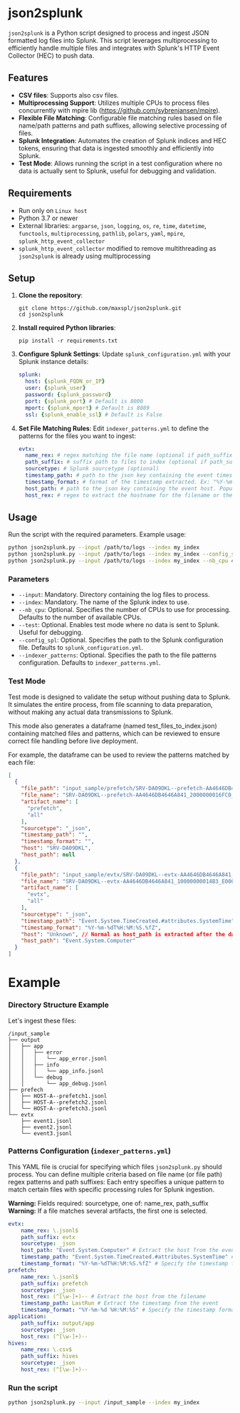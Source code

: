 # json2splunk

`json2splunk` is a Python script designed to process and ingest JSON formatted log files into Splunk. This script leverages multiprocessing to efficiently handle multiple files and integrates with Splunk's HTTP Event Collector (HEC) to push data.



## Features

- **CSV files**: Supports also csv files.
- **Multiprocessing Support**: Utilizes multiple CPUs to process files concurrently with mpire lib (https://github.com/sybrenjansen/mpire).
- **Flexible File Matching**: Configurable file matching rules based on file name/path patterns and path suffixes, allowing selective processing of files.
- **Splunk Integration**: Automates the creation of Splunk indices and HEC tokens, ensuring that data is ingested smoothly and efficiently into Splunk.
- **Test Mode**: Allows running the script in a test configuration where no data is actually sent to Splunk, useful for debugging and validation.

## Requirements

- Run only on `Linux host`
- Python 3.7 or newer
- External libraries: `argparse`, `json`, `logging`, `os`, `re`, `time`, `datetime`, `functools`, `multiprocessing`, `pathlib`, `polars`, `yaml`, `mpire`, `splunk_http_event_collector`
- `splunk_http_event_collector` modified to remove multithreading as `json2splunk` is already using multiprocessing 

## Setup

1. **Clone the repository**:
   ```
   git clone https://github.com/maxspl/json2splunk.git
   cd json2splunk
   ```

2. **Install required Python libraries**:
   ```
   pip install -r requirements.txt
   ```

3. **Configure Splunk Settings**:
   Update `splunk_configuration.yml` with your Splunk instance details:
   ```yaml
   splunk:
     host: {splunk_FQDN_or_IP}
     user: {splunk_user}
     password: {splunk_password}
     port: {splunk_port} # Default is 8000
     mport: {splunk_mport} # Default is 8089
     ssl: {splunk_enable_ssl} # Default is False
   ```

4. **Set File Matching Rules**:
   Edit `indexer_patterns.yml` to define the patterns for the files you want to ingest:
   ```yaml
   evtx:
     name_rex: # regex matching the file name (optional if path_suffix is set). Regex applied on FILE PATH
     path_suffix: # suffix path to files to index (optional if path_suffix is set). Match ending path. Ex: If "path_suffix: evtx" will match of files ending wih .jsonl under <whatever is the path>/evtx/
     sourcetype: # Splunk sourcetype (optional)
     timestamp_path: # path to the json key containing the event timestamp. Populates Splunk _time field. Ex: "Event.System.TimeCreated.#attributes.SystemTime"  (optional)
     timestamp_format: # format of the timestamp extracted. Ex: "%Y-%m-%dT%H:%M:%S.%fZ" (optional)
     host_path: # path to the json key containing the event host. Populates Splunk host field. Ex: Event.System.Computer (optional)
     host_rex: # regex to extract the hostname for the filename or the file path. Populates Splunk host field. (optional)
   ```

## Usage

Run the script with the required parameters. Example usage:

```bash
python json2splunk.py --input /path/to/logs --index my_index
python json2splunk.py --input /path/to/logs --index my_index --config_spl /opt/json2splunk/splunk_configuration.yml --indexer_patterns /opt/json2splunk/indexer_patterns.yml
python json2splunk.py --input /path/to/logs --index my_index --nb_cpu 4
```

### Parameters

- `--input`: Mandatory. Directory containing the log files to process.
- `--index`: Mandatory. The name of the Splunk index to use.
- `--nb_cpu`: Optional. Specifies the number of CPUs to use for processing. Defaults to the number of available CPUs.
- `--test`: Optional. Enables test mode where no data is sent to Splunk. Useful for debugging.
- `--config_spl`: Optional. Specifies the path to the Splunk configuration file. Defaults to `splunk_configuration.yml`.
- `--indexer_patterns`: Optional. Specifies the path to the file patterns configuration. Defaults to `indexer_patterns.yml`.

### Test Mode

Test mode is designed to validate the setup without pushing data to Splunk. It simulates the entire process, from file scanning to data preparation, without making any actual data transmissions to Splunk. 

This mode also generates a dataframe (named test_files_to_index.json) containing matched files and patterns, which can be reviewed to ensure correct file handling before live deployment.

For example, the dataframe can be used to review the patterns matched by each file: 

```json
[
  {
    "file_path": "input_sample/prefetch/SRV-DA09DKL--prefetch-AA4646DB4646A841_2000000016FC0_D000000018CE8_4_TABBY.EXE-D326E1BD.pf_{00000000-0000-0000-0000-000000000000}.data.jsonl",
    "file_name": "SRV-DA09DKL--prefetch-AA4646DB4646A841_2000000016FC0_D000000018CE8_4_TABBY.EXE-D326E1BD.pf_{00000000-0000-0000-0000-000000000000}.data.jsonl",
    "artifact_name": [
      "prefetch",
      "all"
    ],
    "sourcetype": "_json",
    "timestamp_path": "",
    "timestamp_format": "",
    "host": "SRV-DA09DKL",
    "host_path": null
  },
  {
    "file_path": "input_sample/evtx/SRV-DA09DKL--evtx-AA4646DB4646A841_10000000014B3_E0000000249F8_4_Microsoft-Windows-StorageSettings%4Diagnostic.evtx_{00000000-0000-0000-0000-000000000000}.data.jsonl",
    "file_name": "SRV-DA09DKL--evtx-AA4646DB4646A841_10000000014B3_E0000000249F8_4_Microsoft-Windows-StorageSettings%4Diagnostic.evtx_{00000000-0000-0000-0000-000000000000}.data.jsonl",
    "artifact_name": [
      "evtx",
      "all"
    ],
    "sourcetype": "_json",
    "timestamp_path": "Event.System.TimeCreated.#attributes.SystemTime",
    "timestamp_format": "%Y-%m-%dT%H:%M:%S.%fZ",
    "host": "Unknown", // Normal as host_path is extracted after the dataframe creation
    "host_path": "Event.System.Computer"
  }
]
``` 

# Example 

### Directory Structure Example

Let's ingest these files:

```
/input_sample
├── output
│   ├── app
│   │   ├── error
│   │   │   └── app_error.jsonl
│   │   ├── info
│   │   │   └── app_info.jsonl
│   │   └── debug
│   │       └── app_debug.jsonl
├── prefech
│   ├── HOST-A--prefetch1.jsonl
│   ├── HOST-A--prefetch2.jsonl
│   └── HOST-A--prefetch3.jsonl
└── evtx
    ├── event1.jsonl
    ├── event2.jsonl
    └── event3.jsonl
```

### Patterns Configuration (`indexer_patterns.yml`)

This YAML file is crucial for specifying which files `json2splunk.py` should process. You can define multiple criteria based on file name (or file path) regex patterns and path suffixes:
Each entry specifies a unique pattern to match certain files with specific processing rules for Splunk ingestion.

**Warning:** Fields required: sourcetype, one of: name_rex, path_suffix
**Warning:** If a file matches several artifacts, the first one is selected.

```yaml
evtx:
    name_rex: \.jsonl$
    path_suffix: evtx
    sourcetype: _json
    host_path: "Event.System.Computer" # Extract the host from the event
    timestamp_path: "Event.System.TimeCreated.#attributes.SystemTime" # Extract the timestamp from the event
    timestamp_format: "%Y-%m-%dT%H:%M:%S.%fZ" # Specify the timestamp format
prefetch:
    name_rex: \.jsonl$
    path_suffix: prefetch
    sourcetype: _json
    host_rex: (^[\w-]+)-- # Extract the host from the filename
    timestamp_path: LastRun # Extract the timestamp from the event
    timestamp_format: "%Y-%m-%d %H:%M:%S" # Specify the timestamp format
application:
    path_suffix: output/app
    sourcetype: _json
    host_rex: (^[\w-]+)--
hives:
    name_rex: \.csv$
    path_suffix: hives
    sourcetype: _json
    host_rex: (^[\w-]+)--
```

### Run the script

```bash
python json2splunk.py --input /input_sample --index my_index
```

